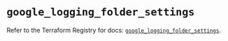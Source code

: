 # `google_logging_folder_settings`

Refer to the Terraform Registry for docs: [`google_logging_folder_settings`](https://registry.terraform.io/providers/hashicorp/google/6.48.0/docs/resources/logging_folder_settings).
